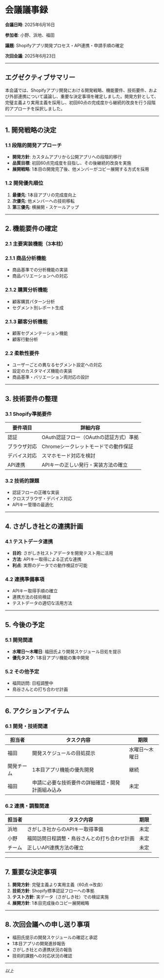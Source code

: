 # 会議議事録

**会議日時**: 2025年6月16日

**参加者**: 小野、浜地、福田

**議題**: Shopifyアプリ開発プロセス・API連携・申請手順の確定

**次回会議**: 2025年6月23日

------

## エグゼクティブサマリー

本会議では、Shopifyアプリ開発における開発戦略、機能要件、技術要件、および外部連携について議論し、重要な決定事項を確定しました。開発方針として、完璧主義より実用主義を採用し、初回60点の完成度から継続的改良を行う段階的アプローチを採択しました。

------

## 1. 開発戦略の決定

### 1.1 段階的開発アプローチ

- **開発方針**: カスタムアプリから公開アプリへの段階的移行
- **品質目標**: 初回60点完成度を目指し、その後継続的改良を実施
- **展開戦略**: 1本目の開発完了後、他メンバーがコピー展開する方式を採用

### 1.2 開発優先順位

1. **最優先**: 1本目アプリの完成度向上
2. **次優先**: 他メンバーへの技術移転
3. **第三優先**: 横展開・スケールアップ

------

## 2. 機能要件の確定

### 2.1 主要実装機能（3本柱）

### 2.1.1 商品分析機能

- 商品基準での分析機能の実装
- 商品バリエーションへの対応

### 2.1.2 購買分析機能

- 顧客購買パターン分析
- セグメント別レポート生成

### 2.1.3 顧客分析機能

- 顧客セグメンテーション機能
- 顧客行動分析

### 2.2 柔軟性要件

- ユーザーごとの異なるセグメント設定への対応
- 設定のカスタマイズ機能の実装
- 商品基準・バリエーション両対応の設計

------

## 3. 技術要件の整理

### 3.1 Shopify準拠要件

| 要件項目     | 詳細内容                               |
| ------------ | -------------------------------------- |
| 認証         | OAuth認証フロー（OAuthの認証方式）準拠 |
| ブラウザ対応 | Chromeシークレットモードでの動作保証   |
| デバイス対応 | スマホモード対応を検討                 |
| API連携      | APIキーの正しい発行・実装方法の確立    |

### 3.2 技術的課題

- 認証フローの正確な実装
- クロスブラウザ・デバイス対応
- APIキー管理の最適化

------

## 4. さがしき社との連携計画

### 4.1 テストデータ連携

- **目的**: さがしき社ストアデータを開発テスト用に活用
- **方法**: APIキー取得による正式な連携
- **利点**: 実際のデータでの動作検証が可能

### 4.2 連携準備事項

- APIキー取得手順の確立
- 連携方法の技術検証
- テストデータの適切な活用方法

------

## 5. 今後の予定

### 5.1 開発関連

- **水曜日～木曜日**: 福田氏より開発スケジュール目処を提示
- **優先タスク**: 1本目アプリ機能の集中開発

### 5.2 その他予定

- 福岡訪問: 日程調整中
- 鳥谷さんとの打ち合わせ計画

------

## 6. アクションアイテム

### 6.1 開発・技術関連

| 担当者     | タスク内容                                       | 期限           |
| ---------- | ------------------------------------------------ | -------------- |
| 福田       | 開発スケジュールの目処提示                       | 水曜日～木曜日 |
| 開発チーム | 1本目アプリ機能の優先開発                        | 継続           |
| 福田       | 申請に必要な技術要件の詳細確認・開発計画組み込み | 未定           |

### 6.2 連携・調整関連

| 担当者 | タスク内容                                   | 期限 |
| ------ | -------------------------------------------- | ---- |
| 浜地   | さがしき社からのAPIキー取得準備              | 未定 |
| 小野   | 福岡訪問日程調整・鳥谷さんとの打ち合わせ計画 | 未定 |
| チーム | 正しいAPI連携方法の確立                      | 未定 |

------

## 7. 重要な決定事項

1. **開発方針**: 完璧主義より実用主義（60点→改良）
2. **技術方針**: Shopify標準認証フローへの準拠
3. **テスト方針**: 実データ（さがしき社）での検証実施
4. **展開方針**: 1本目完成後のコピー展開戦略

------

## 8. 次回会議への申し送り事項

- 福田氏提示の開発スケジュールの確認と承認
- 1本目アプリの開発進捗報告
- さがしき社との連携状況の報告
- 技術的課題への対応状況の確認

------

*以上*